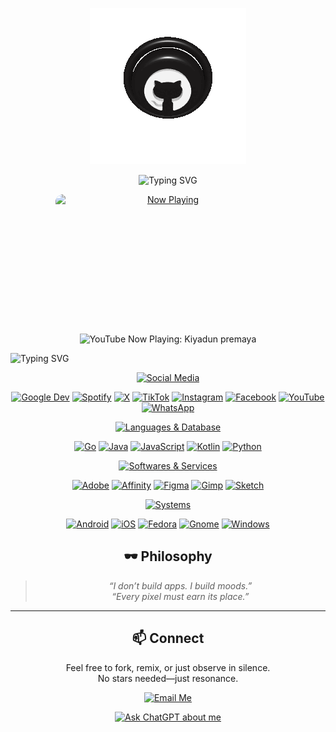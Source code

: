 <p align="center">
  <img src="ImageToStl.com.gif" alt="Image to STL Preview">
</p>


<p align="center">
  <img src="https://readme-typing-svg.herokuapp.com?lines=🖤+Welcome!+Explore+my+world+of+code,+creativity,+and+innovation!+🖤&font=Fira+Code&size=24&color=00FF00&center=true" alt="Typing SVG" />
</p>

<p align="center">
  <a href="https://youtube.com/watch?v=iBlpUYogVTw" target="_blank">
    <img src="thumbnail.png" 
         alt="Now Playing" 
         width="360" 
         height="203"
         style="display:block; margin-bottom:20px; border-radius:12px;"/>
  </a>
</p>

<p align="center">
  <img src="https://img.shields.io/badge/YouTube%20Now%20Playing-Kiyadun%20premaya-FF0000?style=for-the-badge&logo=youtube&logoColor=white" alt="YouTube Now Playing: Kiyadun premaya" />
</p>



![Typing SVG](https://readme-typing-svg.herokuapp.com?font=Fira+Code&size=36&pause=100&color=00FF00&center=true&width=800&lines=ﮩ٨ـﮩﮩ٨ـ♡ﮩ٨ـﮩﮩ٨ـ;ﮩ٨ـﮩﮩ٨ـ♡ﮩ٨ـﮩﮩ٨ـ;ﮩ٨ـﮩﮩ٨ـ♡ﮩ٨ـﮩﮩ٨ـ)


<p align="center">
  <a href="#"><img src="https://img.shields.io/badge/Social%20Media-28a745?style=for-the-badge&logoColor=white" alt="Social Media"/></a>
</p>

<p align="center">
  <a href="https://developers.google.com/profile/u/mrkaviyaa"><img src="https://img.shields.io/badge/Google%20Dev-4285F4?style=for-the-badge&logo=google&logoColor=white" alt="Google Dev"/></a>
  <a href="https://open.spotify.com/user/22jg2nzzjqglq2mzjqznopmba?si=1oxx6irkQf-81q4RMkK6mg"><img src="https://img.shields.io/badge/Spotify-1ED760?style=for-the-badge&logo=spotify&logoColor=white" alt="Spotify"/></a>
  <a href="https://x.com/mkaviyaa"><img src="https://img.shields.io/badge/X-000000?style=for-the-badge&logo=x&logoColor=white" alt="X"/></a>
  <a href="https://www.tiktok.com/@mkaviyaa"><img src="https://img.shields.io/badge/TikTok-010101?style=for-the-badge&logo=tiktok&logoColor=white" alt="TikTok"/></a>
  <a href="https://www.instagram.com/m.r.kaviyaa/"><img src="https://img.shields.io/badge/Instagram-E4405F?style=for-the-badge&logo=instagram&logoColor=white" alt="Instagram"/></a>
  <a href="https://www.facebook.com/m.r.kaviyaa/"><img src="https://img.shields.io/badge/Facebook-0866FF?style=for-the-badge&logo=facebook&logoColor=white" alt="Facebook"/></a>
  <a href="https://youtube.com/@mr-kaviyaa"><img src="https://img.shields.io/badge/YouTube-FF0000?style=for-the-badge&logo=youtube&logoColor=white" alt="YouTube"/></a>
  <a href="https://wa.me/94705606337"><img src="https://img.shields.io/badge/WhatsApp-25D366?style=for-the-badge&logo=whatsapp&logoColor=white" alt="WhatsApp"/></a>
</p>


<p align="center">
  <a href="#"><img src="https://img.shields.io/badge/Languages%20&%20Database-28a745?style=for-the-badge&logoColor=white" alt="Languages & Database"/></a>
</p>

<p align="center">
  <a href="https://golang.org/"><img src="https://img.shields.io/badge/go-%2308afd8.svg?style=for-the-badge&logo=go&logoColor=white" alt="Go"/></a>
  <a href="https://www.java.com/"><img src="https://img.shields.io/badge/java-%23ED8B00.svg?style=for-the-badge&logo=openjdk&logoColor=white" alt="Java"/></a>
  <a href="https://www.javascript.com/"><img src="https://img.shields.io/badge/javascript-%23f0dc55.svg?style=for-the-badge&logo=javascript&logoColor=black" alt="JavaScript"/></a>
  <a href="https://kotlinlang.org/"><img src="https://img.shields.io/badge/kotlin-%237F52FF.svg?style=for-the-badge&logo=kotlin&logoColor=white" alt="Kotlin"/></a>
  <a href="https://www.python.org/"><img src="https://img.shields.io/badge/python-3670A0?style=for-the-badge&logo=python&logoColor=ffdd54" alt="Python"/></a>
</p>


<p align="center">
  <a href="#"><img src="https://img.shields.io/badge/Softwares%20&%20Services-28a745?style=for-the-badge&logoColor=white" alt="Softwares & Services"/></a>
</p>

<p align="center">
  <a href="https://www.adobe.com/"><img src="https://img.shields.io/badge/adobe-%23fa1408.svg?style=for-the-badge&logo=adobe&logoColor=white" alt="Adobe"/></a>
  <a href="https://affinity.serif.com/"><img src="https://img.shields.io/badge/Affinity-222324.svg?style=for-the-badge&logo=Affinity&logoColor=white" alt="Affinity"/></a>
  <a href="https://www.figma.com/"><img src="https://img.shields.io/badge/figma-%23f25425.svg?style=for-the-badge&logo=figma&logoColor=white" alt="Figma"/></a>
  <a href="https://www.gimp.org/"><img src="https://img.shields.io/badge/Gimp-605949?style=for-the-badge&logo=gimp&logoColor=FFFFFF" alt="Gimp"/></a>
  <a href="https://www.sketch.com/"><img src="https://img.shields.io/badge/Sketch-fdb008?style=for-the-badge&logo=sketch&logoColor=black" alt="Sketch"/></a>
</p>


<p align="center">
  <a href="#"><img src="https://img.shields.io/badge/Systems-28a745?style=for-the-badge&logoColor=white" alt="Systems"/></a>
</p>

<p align="center">
  <a href="https://www.android.com/"><img src="https://img.shields.io/badge/Android-3aab58?style=for-the-badge&logo=android&logoColor=white" alt="Android"/></a>
  <a href="https://www.apple.com/ios/"><img src="https://img.shields.io/badge/iOS-000000?style=for-the-badge&logo=ios&logoColor=white" alt="iOS"/></a>
  <a href="https://getfedora.org/"><img src="https://img.shields.io/badge/Fedora-51A2DA?style=for-the-badge&logo=fedora&logoColor=white" alt="Fedora"/></a>
  <a href="https://www.gnome.org/"><img src="https://img.shields.io/badge/GNOME-080808.svg?style=for-the-badge&logo=GNOME&logoColor=white" alt="Gnome"/></a>
  <a href="https://www.microsoft.com/windows/"><img src="https://img.shields.io/badge/Windows-087cd5?style=for-the-badge&logo=windows&logoColor=white" alt="Windows"/></a>
</p>


<div align="center">

## 🕶️ Philosophy
> _“I don’t build apps. I build moods.”_  
> _“Every pixel must earn its place.”_

---

## 📫 Connect
Feel free to fork, remix, or just observe in silence.  
No stars needed—just resonance.

</div>

<div align="center">

[![Email Me](https://img.shields.io/badge/Email-Me-28a745?style=for-the-badge&logo=gmail&logoColor=white)](mailto:g.y.d.m.kavinda@gmail.com)

</div>

<div align="center">

<a href="https://chat.openai.com/?prompt=Tell+me+about+Mr.Kavinda">
<img src="https://img.shields.io/badge/Ask-ChatGPT-28a745?style=for-the-badge&logo=openai&logoColor=white" alt="Ask ChatGPT about me"/>
</a>

</div>
